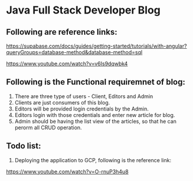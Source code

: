 # Java Full Stack Developer Blog

## Following are reference links:

https://supabase.com/docs/guides/getting-started/tutorials/with-angular?queryGroups=database-method&database-method=sql

https://www.youtube.com/watch?v=v6Is9dqwbk4

## Following is the Functional requiremnet of blog:

1. There are three type of users - Client, Editors and Admin
2. Clients are just consumers of this blog.
3. Editors will be provided login credentials by the Admin.
4. Editors login with those credentials and enter new article for blog.
5. Admin should be having the list view of the articles, so that he can perorm all CRUD operation.

## Todo list:

1. Deploying the application to GCP, following is the reference link:

https://www.youtube.com/watch?v=O-rnuP3h4u8
